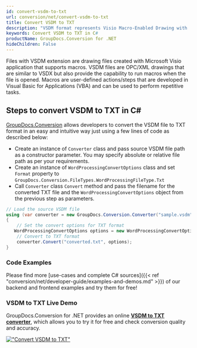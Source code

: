 ```yaml
---
id: convert-vsdm-to-txt
url: conversion/net/convert-vsdm-to-txt
title: Convert VSDM to TXT
description: "VSDM format represents Visio Macro-Enabled Drawing with .vsdm extension. Learn how to convert VSDM to TXT file programmatically in C# language using GroupDocs.Conversion for .NET library."
keywords: Convert VSDM to TXT in C#
productName: GroupDocs.Conversion for .NET
hideChildren: False
---
```


Files with VSDM extension are drawing files created with Microsoft Visio application that supports macros. VSDM files are OPC/XML drawings that are similar to VSDX but also provide the capability to run macros when the file is opened. Macros are user-defined actions/steps that are developed in Visual Basic for Applications (VBA) and can be used to perform repetitive tasks.

## Steps to convert VSDM to TXT in C#

[GroupDocs.Conversion](https://products.groupdocs.com/conversion/net) allows developers to convert the VSDM file to TXT format in an easy and intuitive way just using a few lines of code as described below:

* Create an instance of `Converter` class and pass source VSDM file path as a constructor parameter. You may specify absolute or relative file path as per your requirements. 
* Create an instance of `WordProcessingConvertOptions` class and set `Format` property to `GroupDocs.Conversion.FileTypes.WordProcessingFileType.Txt`
* Call `Converter` class `Convert` method and pass the filename for the converted TXT file and the `WordProcessingConvertOptions` object from the previous step as parameters.

```csharp
// Load the source VSDM file
using (var converter = new GroupDocs.Conversion.Converter("sample.vsdm"))
{
    // Set the convert options for TXT format
   WordProcessingConvertOptions options = new WordProcessingConvertOptions { Format = GroupDocs.Conversion.FileTypes.WordProcessingFileType.Txt };
    // Convert to TXT format
    converter.Convert("converted.txt", options);
}
```

### Code Examples

Please find more [use-cases and complete C# sources]({{< ref "conversion/net/developer-guide/examples-and-demos.md" >}}) of our backend and frontend examples and try them for free!

### VSDM to TXT Live Demo

GroupDocs.Conversion for .NET provides an online [**VSDM to TXT converter**](https://products.groupdocs.app/conversion/vsdm-to-txt), which allows you to try it for free and check conversion quality and accuracy.

[!["Convert VSDM to TXT"](conversion/net/images/convert-to-txt/convert-vsdm-to-txt.png)](https://products.groupdocs.app/conversion/vsdm-to-txt)